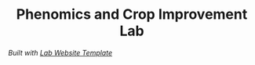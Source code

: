 <h1 align="center">Phenomics and Crop Improvement Lab</h1>

_Built with [Lab Website Template](https://greene-lab.gitbook.io/lab-website-template-docs)_

